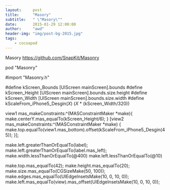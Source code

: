 ```yaml
---
layout:     post
title:      "Masory"
subtitle:   " \"Masory\""
date:       2015-01-29 12:00:00
author:     "awd"
header-img: "img/post-bg-2015.jpg"
tags:
    - cocoapod
---
```

Masory
https://github.com/SnapKit/Masonry

pod "Masonry"

#import "Masonry.h"

#define kScreen_Bounds [UIScreen mainScreen].bounds
#define kScreen_Height [UIScreen mainScreen].bounds.size.height
#define kScreen_Width [UIScreen mainScreen].bounds.size.width
#define kScaleFrom_iPhone5_Desgin(_X_) (_X_ * (kScreen_Width/320))

view1 mas_makeConstraints:^(MASConstraintMaker *make){
	make.centerY.mas_equalTo(kScreen_Height/6);
}
[view2 mas_makeConstraints:^(MASConstraintMaker *make) {
        make.top.equalTo(view1.mas_bottom).offset(kScaleFrom_iPhone5_Desgin(45));
}];

make.left.greaterThanOrEqualTo(label);
make.left.greaterThanOrEqualTo(label.mas_left);
make.width.lessThanOrEqualTo(@400)
make.left.lessThanOrEqualTo(@10)

make.top.mas_equalTo(42);
make.height.mas_equalTo(20);
make.size.mas_equalTo(CGSizeMake(50, 100));
make.edges.mas_equalTo(UIEdgeInsetsMake(10, 0, 10, 0));
make.left.mas_equalTo(view).mas_offset(UIEdgeInsetsMake(10, 0, 10, 0));
